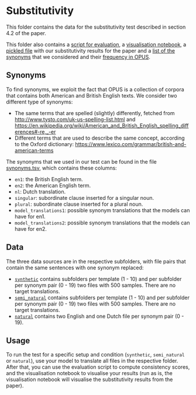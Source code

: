 # Substitutivity

This folder contains the data for the substitutivity test described in section 4.2 of the paper.

This folder also contains a [script for evaluation](evaluate.py), a [visualisation notebook](visualise.ipynb), a [pickled file](results.pickle) with our substitutivity results for the paper and a [list of the synonyms](synonyms.tsv) that we considered and their [frequency in OPUS](synonym_frequencies.tsv).

## Synonyms

To find synonyms, we exploit the fact that OPUS is a collection of corpora that contains both American and British English texts.
We consider two different type of synonyms:

* The same terms that are spelled (slightly) differently, fetched from <http://www.tysto.com/uk-us-spelling-list.html> and <https://en.wikipedia.org/wiki/American_and_British_English_spelling_differences#-re,_-er>
* Different terms that are used to describe the same concept, according to the Oxford dictionary: <https://www.lexico.com/grammar/british-and-american-terms>

The synonyms that we used in our test can be found in the file [synonyms.tsv](synonyms.tsv), which contains these columns:
- `en1`: the British English term.
- `en2`: the American English term.
- `nl`: Dutch translation.
- `singular`: subordinate clause inserted for a singular noun.
- `plural`: subordinate clause inserted for a plural noun.
- `model_translations1`: possible synonym translations that the models can have for en1.
- `model_translations2`: possible synonym translations that the models can have for en2.

## Data 

The three data sources are in the respective subfolders, with file pairs that contain the same sentences with one synonym replaced:
- [`synthetic`](synthetic/) contains subfolders per template (1 - 10) and per subfolder per synonym pair (0 - 19) two files with 500 samples. There are no target translations.
- [`semi_natural`](semi_natural/) contains subfolders per template (1 - 10) and per subfolder per synonym pair (0 - 19) two files with 500 samples. There are no target translations.
- [`natural`](natural/) contains two English and one Dutch file per synonym pair (0 - 19).

## Usage

To run the test for a specific setup and condition (`synthetic`, `semi_natural` or `natural`), use your model to translate all files in the respective folder.
After that, you can use the evaluation script to compute consistency scores, and the visualisation notebook to visualise your results (run as is, the visualisation notebook will visualise the substitutivity results from the paper).
